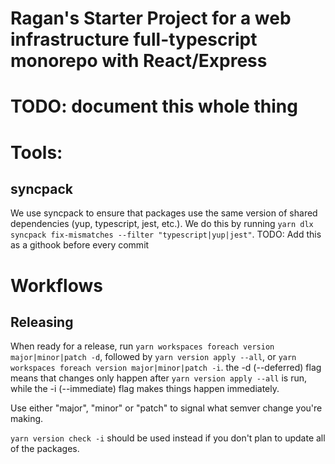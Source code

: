# Ragan's Starter Project for a web infrastructure full-typescript monorepo with React/Express


# TODO: document this whole thing


# Tools:

## syncpack
We use syncpack to ensure that packages use the same version of shared dependencies (yup, typescript, jest, etc.). We do this by running ```yarn dlx syncpack fix-mismatches --filter "typescript|yup|jest"```. TODO: Add this as a githook before every commit


# Workflows

## Releasing
When ready for a release, run `yarn workspaces foreach version major|minor|patch -d`, followed by `yarn version apply --all`, or `yarn workspaces foreach version major|minor|patch -i`. the -d (--deferred) flag means that changes only happen after `yarn version apply --all` is run, while the -i (--immediate) flag makes things happen immediately.

Use either "major", "minor" or "patch" to signal what semver change you're making.

`yarn version check -i` should be used instead if you don't plan to update all of the packages.
